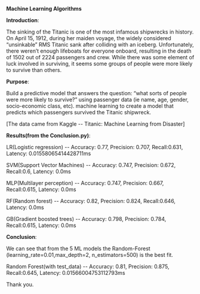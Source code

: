 **Machine Learning Algorithms**

**Introduction**:

The sinking of the Titanic is one of the most infamous shipwrecks in history.
On April 15, 1912, during her maiden voyage, the widely considered “unsinkable” RMS Titanic sank after colliding with an iceberg. Unfortunately, there weren’t enough lifeboats for everyone onboard, resulting in the death of 1502 out of 2224 passengers and crew.
While there was some element of luck involved in surviving, it seems some groups of people were more likely to survive than others.

**Purpose**:

Build a predictive model that answers the question: “what sorts of people were more likely to survive?” using passenger data (ie name, age, gender, socio-economic class, etc).
machine learning to create a model that predicts which passengers survived the Titanic shipwreck.

[The data came from Kaggle -- Titanic: Machine Learning from Disaster]


**Results(from the Conclusion.py)**:

LR(Logistic regression) -- Accuracy: 0.77, Precision: 0.707, Recall:0.631, Latency: 0.01558065414428711ms

SVM(Support Vector Machines) -- Accuracy: 0.747, Precision: 0.672, Recall:0.6, Latency: 0.0ms

MLP(Multilayer perception) -- Accuracy: 0.747, Precision: 0.667, Recall:0.615, Latency: 0.0ms

RF(Random forest) -- Accuracy: 0.82, Precision: 0.824, Recall:0.646, Latency: 0.0ms

GB(Gradient boosted trees) -- Accuracy: 0.798, Precision: 0.784, Recall:0.615, Latency: 0.0ms

**Conclusion**:

We can see that from the 5 ML models the Random-Forest (learning_rate=0.01,max_depth=2, n_estimators=500) is the best fit. 

Random Forest(with test_data) -- Accuracy: 0.81, Precision: 0.875, Recall:0.645, Latency: 0.01566004753112793ms

Thank you.
